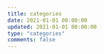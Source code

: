 ```yaml
---
title: categories
date: 2021-01-01 00:00:00
updated: 2021-01-01 00:00:00
type: "categories"
comments: false
---
```

